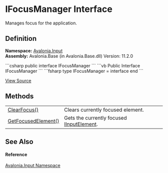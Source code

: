 # IFocusManager Interface


Manages focus for the application.



## Definition
**Namespace:** <a href="N_Avalonia_Input">Avalonia.Input</a>  
**Assembly:** Avalonia.Base (in Avalonia.Base.dll) Version: 11.2.0

<Tabs groupId="api-code-preview">
<TabItem value="csharp" label="C#">
```csharp
public interface IFocusManager
```
</TabItem>
<TabItem value="vb" label="VB">
```vb
Public Interface IFocusManager
```
</TabItem>
<TabItem value="fsharp" label="F#">
```fsharp
type IFocusManager = interface end
```
</TabItem>
</Tabs>



<a href="https://github.com/AvaloniaUI/Avalonia/tree/master/src/Avalonia.Base/Input/IFocusManager.cs" title="View the source code">View Source</a>



## Methods
<table>
<tr>
<td><a href="M_Avalonia_Input_IFocusManager_ClearFocus">ClearFocus()</a></td>
<td>Clears currently focused element.</td>
</tr>
<tr>
<td><a href="M_Avalonia_Input_IFocusManager_GetFocusedElement">GetFocusedElement()</a></td>
<td>Gets the currently focused <a href="T_Avalonia_Input_IInputElement">IInputElement</a>.</td>
</tr>
</table>

## See Also


#### Reference
<a href="N_Avalonia_Input">Avalonia.Input Namespace</a>  
